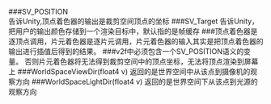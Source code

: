 ###SV_POSITION   
    告诉Unity,顶点着色器的输出是裁剪空间顶点的坐标
###SV_Target
    告诉Unity，把用户的输出颜色存储到一个渲染目标中，默认指的是帧缓存
###顶点着色器是逐顶点调用，片元着色器是逐片元调用，片元着色器的输入其实是把顶点着色器的输出进行插值后得到的结果。
###v2f中必须包含一个SV_POSITION语义的变量。
    否则片元着色器将无法得到裁剪空间中的顶点坐标，无法将顶点渲染到屏幕上
###WorldSpaceViewDir(float4 v) 
    返回的是世界空间中从该点到摄像机的观察方向
###WorldSpaceLightDir(float4 v)
    返回的是世界空间下从该点到光源的观察方向